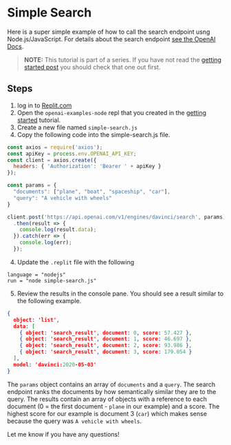 # Simple Search

Here is a super simple example of how to call the search endpoint usng Node.js/JavaScript. For details about the search endpoint [see the OpenAI Docs](https://beta.openai.com/docs/guides/search).


> **NOTE:** This tutorial is part of a series. If you have not read the [getting started post](https://community.openai.com/t/getting-started-with-the-openai-api-and-node-js-javascript/223/3) you should check that one out first.

## Steps

1. log in to [Replit.com](https://replit.com)
2. Open the `openai-examples-node` repl that you created in the [getting started](https://community.openai.com/t/getting-started-with-the-openai-api-and-node-js-javascript/223/3) tutorial.
3. Create a new file named `simple-search.js`
4. Copy the following code into the simple-search.js file.
```javascript
const axios = require('axios');
const apiKey = process.env.OPENAI_API_KEY;
const client = axios.create({
  headers: { 'Authorization': 'Bearer ' + apiKey }
});

const params = {
  "documents": ["plane", "boat", "spaceship", "car"],
  "query": "A vehicle with wheels"
}

client.post('https://api.openai.com/v1/engines/davinci/search', params)
  .then(result => {
    console.log(result.data);
  }).catch(err => {
    console.log(err);
  });

```
4. Update the `.replit` file with the following
```
language = "nodejs"
run = "node simple-search.js"
```
5. Review the results in the console pane. You should see a result similar to the following example.
```json
{
  object: 'list',
  data: [
    { object: 'search_result', document: 0, score: 57.427 },
    { object: 'search_result', document: 1, score: 46.697 },
    { object: 'search_result', document: 2, score: 93.986 },
    { object: 'search_result', document: 3, score: 179.054 }
  ],
  model: 'davinci:2020-05-03'
}

```

The `params` object contains an array of `documents` and a `query`. The search endpoint ranks the documents by how semantically similar they are to the query. The results contain an array of objects with a reference to each document (0 = the first document - `plane` in our example) and a score. The highest score for our example is document 3 (`car`) which makes sense because the query was `A vehicle with wheels`. 

Let me know if you have any questions!

